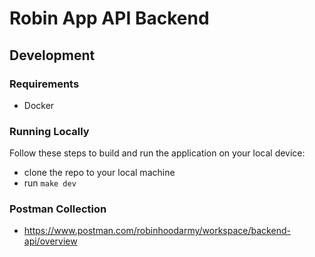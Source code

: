 # Robin App API Backend


## Development

### Requirements
- Docker 

### Running Locally

Follow these steps to build and run the application on your local device:

- clone the repo to your local machine
- run `make dev`

### Postman Collection
- https://www.postman.com/robinhoodarmy/workspace/backend-api/overview
